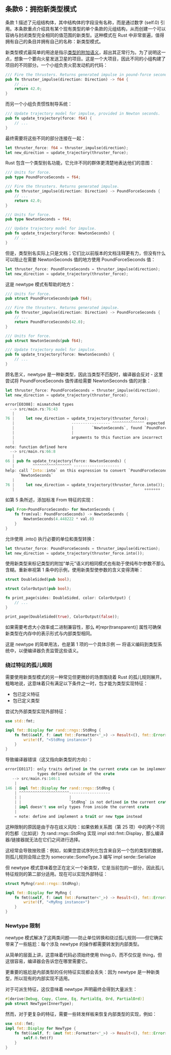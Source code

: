 ## 条款6：拥抱新类型模式

条款 1 描述了元组结构体，其中结构体的字段没有名称，而是通过数字 (self.0) 引用。本条款重点介绍具有某个现有类型的单个条款的元组结构，从而创建一个可以容纳与封闭类型完全相同的值范围的新类型。这种模式在 Rust 中非常普遍，值得拥有自己的条目并拥有自己的名称：新类型模式。

新类型模式最简单的用途是指示[类型的附加语义](https://doc.rust-lang.org/book/ch19-04-advanced-types.html#using-the-newtype-pattern-for-type-safety-and-abstraction)，超出其正常行为。为了说明这一点，想象一个要向火星发送卫星的项目。这是一个大项目，因此不同的小组构建了项目的不同部分。一个小组负责火箭发动机的代码：

```rust
/// Fire the thrusters. Returns generated impulse in pound-force seconds.
pub fn thruster_impulse(direction: Direction) -> f64 {
    // ...
    return 42.0;
}
```

而另一个小组负责惯性制导系统：

```rust
/// Update trajectory model for impulse, provided in Newton seconds.
pub fn update_trajectory(force: f64) {
    // ...
}
```

最终需要将这些不同的部分连接在一起：

```rust
let thruster_force: f64 = thruster_impulse(direction);
let new_direction = update_trajectory(thruster_force);
```

Rust 包含一个类型别名功能，它允许不同的群体更清楚地表达他们的意图：

```rust
/// Units for force.
pub type PoundForceSeconds = f64;

/// Fire the thrusters. Returns generated impulse.
pub fn thruster_impulse(direction: Direction) -> PoundForceSeconds {
    // ...
    return 42.0;
}
```

```rust
/// Units for force.
pub type NewtonSeconds = f64;

/// Update trajectory model for impulse.
pub fn update_trajectory(force: NewtonSeconds) {
    // ...
}
```

但是，类型别名实际上只是文档；它们比以前版本的文档注释更有力，但没有什么可以阻止在需要 NewtonSeconds 值的地方使用 PoundForceSeconds 值：

```rust
let thruster_force: PoundForceSeconds = thruster_impulse(direction);
let new_direction = update_trajectory(thruster_force);
```

这是 newtype 模式有帮助的地方：

```rust
/// Units for force.
pub struct PoundForceSeconds(pub f64);

/// Fire the thrusters. Returns generated impulse.
pub fn thruster_impulse(direction: Direction) -> PoundForceSeconds {
    // ...
    return PoundForceSeconds(42.0);
}
```

```rust
/// Units for force.
pub struct NewtonSeconds(pub f64);

/// Update trajectory model for impulse.
pub fn update_trajectory(force: NewtonSeconds) {
    // ...
}
```

顾名思义，newtype 是一种新类型，因此当类型不匹配时，编译器会反对 - 这里尝试将 PoundForceSeconds 值传递给需要 NewtonSeconds 值的对象：

```rust
let thruster_force: PoundForceSeconds = thruster_impulse(direction);
let new_direction = update_trajectory(thruster_force);
```

```rust
error[E0308]: mismatched types
  --> src/main.rs:76:43
   |
76 |     let new_direction = update_trajectory(thruster_force);
   |                         ----------------- ^^^^^^^^^^^^^^ expected
   |                         |        `NewtonSeconds`, found `PoundForceSeconds`
   |                         |
   |                         arguments to this function are incorrect
   |
note: function defined here
  --> src/main.rs:66:8
   |
66 | pub fn update_trajectory(force: NewtonSeconds) {
   |        ^^^^^^^^^^^^^^^^^ --------------------
help: call `Into::into` on this expression to convert `PoundForceSeconds` into
      `NewtonSeconds`
   |
76 |     let new_direction = update_trajectory(thruster_force.into());
   |                                                         +++++++
```

如第 5 条所述，添加标准 From 特征的实现：

```rust
impl From<PoundForceSeconds> for NewtonSeconds {
    fn from(val: PoundForceSeconds) -> NewtonSeconds {
        NewtonSeconds(4.448222 * val.0)
    }
}
```

允许使用 .into() 执行必要的单位和类型转换：

```rust
let thruster_force: PoundForceSeconds = thruster_impulse(direction);
let new_direction = update_trajectory(thruster_force.into());
```

使用新类型来标记类型的附加“单元”语义的相同模式也有助于使纯布尔参数不那么含糊。重新审视第 1 条中的示例，使用新类型使参数的含义变得清晰：

```rust
struct DoubleSided(pub bool);

struct ColorOutput(pub bool);

fn print_page(sides: DoubleSided, color: ColorOutput) {
    // ...
}
```

```rust
print_page(DoubleSided(true), ColorOutput(false));
```

如果需要考虑大小效率或二进制兼容性，那么 #[repr(transparent)] 属性可确保新类型在内存中的表示形式与内部类型相同。

这是 newtype 的简单用法，也是第 1 项的一个具体示例 — 将语义编码到类型系统中，以便编译器负责监管这些语义。

### 绕过特征的孤儿规则

需要使用新类型模式的另一种常见但更微妙的场景围绕着 Rust 的孤儿规则展开。粗略地说，这意味着只有满足以下条件之一时，包才能为类型实现特征：

* 包已定义特征
* 包已定义类型

尝试为外部类型实现外部特征：

```rust
use std::fmt;

impl fmt::Display for rand::rngs::StdRng {
    fn fmt(&self, f: &mut fmt::Formatter<'_>) -> Result<(), fmt::Error> {
        write!(f, "<StdRng instance>")
    }
}
```

导致编译器错误（这又指向新类型的方向）：

```rust
error[E0117]: only traits defined in the current crate can be implemented for
              types defined outside of the crate
   --> src/main.rs:146:1
    |
146 | impl fmt::Display for rand::rngs::StdRng {
    | ^^^^^^^^^^^^^^^^^^^^^^------------------
    | |                     |
    | |                     `StdRng` is not defined in the current crate
    | impl doesn't use only types from inside the current crate
    |
    = note: define and implement a trait or new type instead
```

这种限制的原因是由于存在歧义风险：如果依赖关系图（第 25 项）中的两个不同的包都（比如说）为 rand::rngs::StdRng 实现 impl std::fmt::Display，那么编译器/链接器就无法在它们之间进行选择。

这经常会导致挫败感：例如，如果您尝试序列化包含来自另一个包的类型的数据，则孤儿规则会阻止您为 somecrate::SomeType.3 编写 impl serde::Serialize

但 newtype 模式意味着您正在定义一个新类型，它是当前包的一部分，因此孤儿特征规则的第二部分适用。现在可以实现外部特征：

```rust
struct MyRng(rand::rngs::StdRng);

impl fmt::Display for MyRng {
    fn fmt(&self, f: &mut fmt::Formatter<'_>) -> Result<(), fmt::Error> {
        write!(f, "<MyRng instance>")
    }
}
```

### Newtype 限制

newtype 模式解决了这两类问题——防止单位转换和绕过孤儿规则——但它确实带来了一些尴尬：每个涉及 newtype 的操作都需要转发到内部类型。

从简单的层面上讲，这意味着代码必须始终使用 thing.0，而不仅仅是 thing，但这很容易，编译器会告诉您在哪里需要它。

更重要的尴尬是内部类型的任何特征实现都会丢失：因为 newtype 是一种新类型，所以现有的内部实现不适用。

对于可派生特征，这仅意味着 newtype 声明最终会得到大量派生：

```rust
#[derive(Debug, Copy, Clone, Eq, PartialEq, Ord, PartialOrd)]
pub struct NewType(InnerType);
```

然而，对于更复杂的特征，需要一些转发样板来恢复内部类型的实现，例如：

```rust
use std::fmt;
impl fmt::Display for NewType {
    fn fmt(&self, f: &mut fmt::Formatter<'_>) -> Result<(), fmt::Error> {
        self.0.fmt(f)
    }
}
```